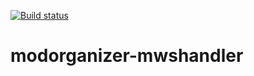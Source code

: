 [![Build status](https://ci.appveyor.com/api/projects/status/2lu4vq3vxne2me08?svg=true)](https://ci.appveyor.com/project/Modorganizer2/modorganizer-nxmhandler)

# modorganizer-mwshandler
